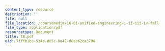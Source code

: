 ```yaml
---
content_type: resource
description: ''
file: null
file_location: /coursemedia/16-01-unified-engineering-i-ii-iii-iv-fall-2005-spring-2006/7fffb1ba534ed65c0a42d0ee62ca3786_t8.pdf
file_type: application/pdf
resourcetype: Document
title: t8.pdf
uid: 7fffb1ba-534e-d65c-0a42-d0ee62ca3786
---
```


